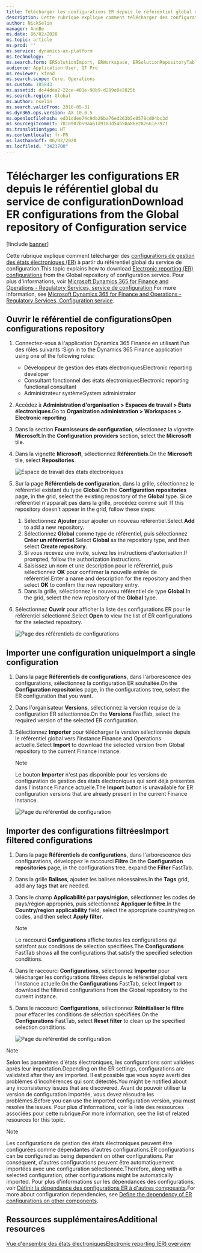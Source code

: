 ```yaml
---
title: Télécharger les configurations ER depuis le référentiel global du service de configuration
description: Cette rubrique explique comment télécharger des configurations de gestion des états électroniques (ER) à partir du référentiel global du service de configuration.
author: NickSelin
manager: AnnBe
ms.date: 06/02/2020
ms.topic: article
ms.prod: ''
ms.service: dynamics-ax-platform
ms.technology: ''
ms.search.form: ERSolutionImport, ERWorkspace, ERSolutionRepositoryTable
audience: Application User, IT Pro
ms.reviewer: kfend
ms.search.scope: Core, Operations
ms.custom: 105843
ms.assetid: dc44dea2-22ce-401e-98b9-d289e0e2825b
ms.search.region: Global
ms.author: nselin
ms.search.validFrom: 2016-05-31
ms.dyn365.ops.version: AX 10.0.5
ms.openlocfilehash: ed31cdee74c9db26ba76ed263b5e0578cd04bc3d
ms.sourcegitcommit: 7816902b59aa61d9183d54b50a86e282661e3971
ms.translationtype: HT
ms.contentlocale: fr-FR
ms.lasthandoff: 06/02/2020
ms.locfileid: "3421700"
---
```

# <a name="download-er-configurations-from-the-global-repository-of-configuration-service"></a><span data-ttu-id="a1b62-103">Télécharger les configurations ER depuis le référentiel global du service de configuration</span><span class="sxs-lookup"><span data-stu-id="a1b62-103">Download ER configurations from the Global repository of Configuration service</span></span>

[!include [banner](../includes/banner.md)]

<span data-ttu-id="a1b62-104">Cette rubrique explique comment télécharger des [configurations de gestion des états électroniques (ER)](general-electronic-reporting.md#Configuration) à partir du référentiel global du service de configuration.</span><span class="sxs-lookup"><span data-stu-id="a1b62-104">This topic explains how to download [Electronic reporting (ER) configurations](general-electronic-reporting.md#Configuration) from the Global repository of configuration service.</span></span> <span data-ttu-id="a1b62-105">Pour plus d'informations, voir [Microsoft Dynamics 365 for Finance and Operations - Regulatory Services, service de configuration](https://docs.microsoft.com/business-applications-release-notes/october18/dynamics365-finance-operations/regulatory-service-configuration).</span><span class="sxs-lookup"><span data-stu-id="a1b62-105">For more information, see [Microsoft Dynamics 365 for Finance and Operations - Regulatory Services, Configuration service](https://docs.microsoft.com/business-applications-release-notes/october18/dynamics365-finance-operations/regulatory-service-configuration).</span></span>

## <a name="open-configurations-repository"></a><span data-ttu-id="a1b62-106">Ouvrir le référentiel de configurations</span><span class="sxs-lookup"><span data-stu-id="a1b62-106">Open configurations repository</span></span>

1. <span data-ttu-id="a1b62-107">Connectez-vous à l'application Dynamics 365 Finance en utilisant l'un des rôles suivants :</span><span class="sxs-lookup"><span data-stu-id="a1b62-107">Sign in to the Dynamics 365 Finance application using one of the following roles:</span></span>

    - <span data-ttu-id="a1b62-108">Développeur de gestion des états électroniques</span><span class="sxs-lookup"><span data-stu-id="a1b62-108">Electronic reporting developer</span></span>
    - <span data-ttu-id="a1b62-109">Consultant fonctionnel des états électroniques</span><span class="sxs-lookup"><span data-stu-id="a1b62-109">Electronic reporting functional consultant</span></span>
    - <span data-ttu-id="a1b62-110">Administrateur système</span><span class="sxs-lookup"><span data-stu-id="a1b62-110">System administrator</span></span>

2. <span data-ttu-id="a1b62-111">Accédez à **Administration d'organisation > Espaces de travail > États électroniques**.</span><span class="sxs-lookup"><span data-stu-id="a1b62-111">Go to **Organization administration > Workspaces > Electronic reporting**.</span></span>
3. <span data-ttu-id="a1b62-112">Dans la section **Fournisseurs de configuration**, sélectionnez la vignette **Microsoft**.</span><span class="sxs-lookup"><span data-stu-id="a1b62-112">In the **Configuration providers** section, select the **Microsoft** tile.</span></span>
3. <span data-ttu-id="a1b62-113">Dans la vignette **Microsoft**, sélectionnez **Référentiels**.</span><span class="sxs-lookup"><span data-stu-id="a1b62-113">On the **Microsoft** tile, select **Repositories**.</span></span>

    ![Espace de travail des états électroniques](./media/er-download-configurations-global-repo-er-workspace.png)

4. <span data-ttu-id="a1b62-115">Sur la page **Référentiels de configuration**, dans la grille, sélectionnez le référentiel existant du type **Global**.</span><span class="sxs-lookup"><span data-stu-id="a1b62-115">On the **Configuration repositories** page, in the grid, select the existing repository of the **Global** type.</span></span> <span data-ttu-id="a1b62-116">Si ce référentiel n'apparaît pas dans la grille, procédez comme suit :</span><span class="sxs-lookup"><span data-stu-id="a1b62-116">If this repository doesn't appear in the grid, follow these steps:</span></span>

    1. <span data-ttu-id="a1b62-117">Sélectionnez **Ajouter** pour ajouter un nouveau référentiel.</span><span class="sxs-lookup"><span data-stu-id="a1b62-117">Select **Add** to add a new repository.</span></span>
    2. <span data-ttu-id="a1b62-118">Sélectionnez **Global** comme type de référentiel, puis sélectionnez **Créer un référentiel**.</span><span class="sxs-lookup"><span data-stu-id="a1b62-118">Select **Global** as the repository type, and then select **Create repository**.</span></span>
    3. <span data-ttu-id="a1b62-119">Si vous recevez une invite, suivez les instructions d'autorisation.</span><span class="sxs-lookup"><span data-stu-id="a1b62-119">If prompted, follow the authorization instructions.</span></span>
    4. <span data-ttu-id="a1b62-120">Saisissez un nom et une description pour le référentiel, puis sélectionnez **OK** pour confirmer la nouvelle entrée de référentiel.</span><span class="sxs-lookup"><span data-stu-id="a1b62-120">Enter a name and description for the repository and then select **OK** to confirm the new repository entry.</span></span>
    5. <span data-ttu-id="a1b62-121">Dans la grille, sélectionnez le nouveau référentiel de type **Global**.</span><span class="sxs-lookup"><span data-stu-id="a1b62-121">In the grid, select the new repository of the **Global** type.</span></span>

5. <span data-ttu-id="a1b62-122">Sélectionnez **Ouvrir** pour afficher la liste des configurations ER pour le référentiel sélectionné.</span><span class="sxs-lookup"><span data-stu-id="a1b62-122">Select **Open** to view the list of ER configurations for the selected repository.</span></span>

    ![Page des référentiels de configurations](./media/er-download-configurations-global-repo-repositories-list.png)

## <a name="import-a-single-configuration"></a><span data-ttu-id="a1b62-124">Importer une configuration unique</span><span class="sxs-lookup"><span data-stu-id="a1b62-124">Import a single configuration</span></span>

1. <span data-ttu-id="a1b62-125">Dans la page **Référentiels de configurations**, dans l'arborescence des configurations, sélectionnez la configuration ER souhaitée.</span><span class="sxs-lookup"><span data-stu-id="a1b62-125">On the **Configuration repositories** page, in the configurations tree, select the ER configuration that you want.</span></span>
2. <span data-ttu-id="a1b62-126">Dans l'organisateur **Versions**, sélectionnez la version requise de la configuration ER sélectionnée.</span><span class="sxs-lookup"><span data-stu-id="a1b62-126">On the **Versions** FastTab, select the required version of the selected ER configuration.</span></span>
3. <span data-ttu-id="a1b62-127">Sélectionnez **Importer** pour télécharger la version sélectionnée depuis le référentiel global vers l'instance Finance and Operations actuelle.</span><span class="sxs-lookup"><span data-stu-id="a1b62-127">Select **Import** to download the selected version from Global repository to the current Finance instance.</span></span>

    > [!NOTE]
    > <span data-ttu-id="a1b62-128">Le bouton **Importer** n'est pas disponible pour les versions de configuration de gestion des états électroniques qui sont déjà présentes dans l'instance Finance actuelle.</span><span class="sxs-lookup"><span data-stu-id="a1b62-128">The **Import** button is unavailable for ER configuration versions that are already present in the current Finance instance.</span></span>

    ![Page du référentiel de configuration](./media/er-download-configurations-global-repo-repository-content.png)

## <a name="import-filtered-configurations"></a><span data-ttu-id="a1b62-130">Importer des configurations filtrées</span><span class="sxs-lookup"><span data-stu-id="a1b62-130">Import filtered configurations</span></span>

1. <span data-ttu-id="a1b62-131">Dans la page **Référentiels de configurations**, dans l'arborescence des configurations, développez le raccourci **Filtre**.</span><span class="sxs-lookup"><span data-stu-id="a1b62-131">On the **Configuration repositories** page, in the configurations tree, expand the **Filter** FastTab.</span></span>
2. <span data-ttu-id="a1b62-132">Dans la grille **Balises**, ajoutez les balises nécessaires.</span><span class="sxs-lookup"><span data-stu-id="a1b62-132">In the **Tags** grid, add any tags that are needed.</span></span>
3. <span data-ttu-id="a1b62-133">Dans le champ **Applicabilité par pays/région**, sélectionnez les codes de pays/région appropriés, puis sélectionnez **Appliquer le filtre**.</span><span class="sxs-lookup"><span data-stu-id="a1b62-133">In the **Country/region applicability** field, select the appropriate country/region codes, and then select  **Apply filter**.</span></span>

    > [!NOTE]
    > <span data-ttu-id="a1b62-134">Le raccourci **Configurations** affiche toutes les configurations qui satisfont aux conditions de sélection spécifiées.</span><span class="sxs-lookup"><span data-stu-id="a1b62-134">The **Configurations** FastTab shows all the configurations that satisfy the specified selection conditions.</span></span>

4. <span data-ttu-id="a1b62-135">Dans le raccourci **Configurations**, sélectionnez **Importer** pour télécharger les configurations filtrées depuis le référentiel global vers l'instance actuelle.</span><span class="sxs-lookup"><span data-stu-id="a1b62-135">On the **Configurations** FastTab, select **Import** to download the filtered configurations from the Global repository to the current instance.</span></span>
5. <span data-ttu-id="a1b62-136">Dans le raccourci **Configurations**, sélectionnez **Réinitialiser le filtre** pour effacer les conditions de sélection spécifiées.</span><span class="sxs-lookup"><span data-stu-id="a1b62-136">On the **Configurations** FastTab, select **Reset filter** to clean up the specified selection conditions.</span></span>

    ![Page du référentiel de configuration](./media/er-download-configurations-global-repo-filtered-configurations.png)

> [!NOTE]
> <span data-ttu-id="a1b62-138">Selon les paramètres d'états électroniques, les configurations sont validées après leur importation.</span><span class="sxs-lookup"><span data-stu-id="a1b62-138">Depending on the ER settings, configurations are validated after they are imported.</span></span> <span data-ttu-id="a1b62-139">Il est possible que vous soyez averti des problèmes d'incohérences qui sont détectés.</span><span class="sxs-lookup"><span data-stu-id="a1b62-139">You might be notified about any inconsistency issues that are discovered.</span></span> <span data-ttu-id="a1b62-140">Avant de pouvoir utiliser la version de configuration importée, vous devez résoudre les problèmes.</span><span class="sxs-lookup"><span data-stu-id="a1b62-140">Before you can use the imported configuration version, you must resolve the issues.</span></span> <span data-ttu-id="a1b62-141">Pour plus d'informations, voir la liste des ressources associées pour cette rubrique.</span><span class="sxs-lookup"><span data-stu-id="a1b62-141">For more information, see the list of related resources for this topic.</span></span>

> [!NOTE]
> <span data-ttu-id="a1b62-142">Les configurations de gestion des états électroniques peuvent être configurées comme dépendantes d'autres configurations.</span><span class="sxs-lookup"><span data-stu-id="a1b62-142">ER configurations can be configured as being dependent on other configurations.</span></span> <span data-ttu-id="a1b62-143">Par conséquent, d'autres configurations peuvent être automatiquement importées avec une configuration sélectionnée.</span><span class="sxs-lookup"><span data-stu-id="a1b62-143">Therefore, along with a selected configuration, other configurations might be automatically imported.</span></span> <span data-ttu-id="a1b62-144">Pour plus d'informations sur les dépendances des configurations, voir [Définir la dépendance des configurations ER à d'autres composants](tasks/er-define-dependency-er-configurations-from-other-components-july-2017.md).</span><span class="sxs-lookup"><span data-stu-id="a1b62-144">For more about configuration dependencies, see [Define the dependency of ER configurations on other components](tasks/er-define-dependency-er-configurations-from-other-components-july-2017.md).</span></span>

## <a name="additional-resources"></a><span data-ttu-id="a1b62-145">Ressources supplémentaires</span><span class="sxs-lookup"><span data-stu-id="a1b62-145">Additional resources</span></span>

[<span data-ttu-id="a1b62-146">Vue d'ensemble des états électroniques</span><span class="sxs-lookup"><span data-stu-id="a1b62-146">Electronic reporting (ER) overview</span></span>](general-electronic-reporting.md)
